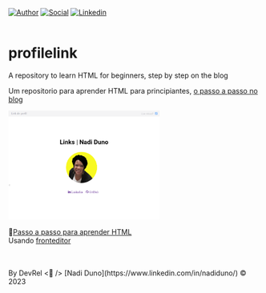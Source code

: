 [![Author](https://img.shields.io/badge/Dev-Nadi%20Duno-blueviolet%20)](https://portfolio-nadi.vercel.app/)
[![Social](https://img.shields.io/twitter/follow/nadiduno?label=%40nadiduno&style=social)](https://twitter.com/nadiduno)
[![Linkedin](https://img.shields.io/badge/in-Nadi%20Duno-blue)](https://www.linkedin.com/in/nadiduno/)
<br />
<br />

# profilelink
A repository to learn HTML for beginners, step by step on the blog

Um repositorio para aprender HTML para principiantes, [o passo a passo no blog](https://devrelnadiduno.blogspot.com/2023/06/fronteditor-para-codar.html) 


<div>
  <img 
    src="https://github.com/nadiduno/profilelink/blob/main/.github/ImgApp.png" 
    width="60%"
  >
  <br />
</div>


🚀[Passo a passo para aprender HTML](https://devrelnadiduno.blogspot.com/2023/06/fronteditor-para-codar.html) 
<br />
Usando [fronteditor](https://www.fronteditor.dev/)

<br />
<br />
By DevRel <💜 /> [Nadi Duno](https://www.linkedin.com/in/nadiduno/) © 2023